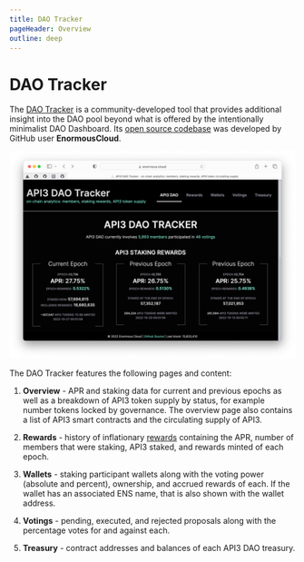 ```yaml
---
title: DAO Tracker
pageHeader: Overview
outline: deep
---
```


<PageHeader/>

# DAO Tracker

The [DAO Tracker](https://tracker.api3.org) is a community-developed tool that
provides additional insight into the DAO pool beyond what is offered by the
intentionally minimalist DAO Dashboard. Its
[open source codebase](https://github.com/api3dao/api3-tracker) was developed by
GitHub user **EnormousCloud**.

![dao-tracker](./assets/images/dao-tracker.png)

The DAO Tracker features the following pages and content:

1. **Overview** - APR and staking data for current and previous epochs as well
   as a breakdown of API3 token supply by status, for example number tokens
   locked by governance. The overview page also contains a list of API3 smart
   contracts and the circulating supply of API3.

2. **Rewards** - history of inflationary [rewards](/overview/rewards.md)
   containing the APR, number of members that were staking, API3 staked, and
   rewards minted of each epoch.

3. **Wallets** - staking participant wallets along with the voting power
   (absolute and percent), ownership, and accrued rewards of each. If the wallet
   has an associated ENS name, that is also shown with the wallet address.

4. **Votings** - pending, executed, and rejected proposals along with the
   percentage votes for and against each.

5. **Treasury** - contract addresses and balances of each API3 DAO treasury.
